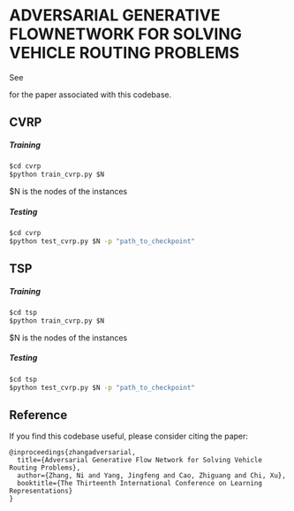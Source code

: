 # ADVERSARIAL GENERATIVE FLOWNETWORK FOR SOLVING VEHICLE ROUTING PROBLEMS

See 

[Adversarial Generative Flow Network for Solving Vehicle Routing Problems]: https://openreview.net/forum?id=tBom4xOW1H

 for the paper associated with this codebase.

## CVRP

##### Training

```cmd
$cd cvrp
$python train_cvrp.py $N
```

$N is the nodes of the instances

##### Testing

```cmd
$cd cvrp
$python test_cvrp.py $N -p "path_to_checkpoint"
```

## TSP

##### Training

```cmd
$cd tsp
$python train_cvrp.py $N
```

$N is the nodes of the instances

##### Testing

```cmd
$cd tsp
$python test_cvrp.py $N -p "path_to_checkpoint"
```

## Reference

If you find this codebase useful, please consider citing the paper:

```
@inproceedings{zhangadversarial,
  title={Adversarial Generative Flow Network for Solving Vehicle Routing Problems},
  author={Zhang, Ni and Yang, Jingfeng and Cao, Zhiguang and Chi, Xu},
  booktitle={The Thirteenth International Conference on Learning Representations}
}
```

